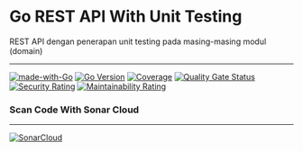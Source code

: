 # Go REST API With Unit Testing
REST API dengan penerapan unit testing pada masing-masing modul (domain)

---
[![made-with-Go](https://img.shields.io/badge/Made%20with-Go-1f425f.svg)](http://golang.org)
[![Go Version](https://img.shields.io/github/go-mod/go-version/dewidyabagus/go-rest-unit-test)](https://github.com/dewidyabagus/go-rest-unit-test)
[![Coverage](https://sonarcloud.io/api/project_badges/measure?project=dewidyabagus_go-rest-unit-test&metric=coverage)](https://sonarcloud.io/summary/new_code?id=dewidyabagus_go-rest-unit-test)
[![Quality Gate Status](https://sonarcloud.io/api/project_badges/measure?project=dewidyabagus_go-rest-unit-test&metric=alert_status)](https://sonarcloud.io/summary/new_code?id=dewidyabagus_go-rest-unit-test)
[![Security Rating](https://sonarcloud.io/api/project_badges/measure?project=dewidyabagus_go-rest-unit-test&metric=security_rating)](https://sonarcloud.io/summary/new_code?id=dewidyabagus_go-rest-unit-test)
[![Maintainability Rating](https://sonarcloud.io/api/project_badges/measure?project=dewidyabagus_go-rest-unit-test&metric=sqale_rating)](https://sonarcloud.io/summary/new_code?id=dewidyabagus_go-rest-unit-test)

### Scan Code With Sonar Cloud

---
[![SonarCloud](https://sonarcloud.io/images/project_badges/sonarcloud-white.svg)](https://sonarcloud.io/summary/new_code?id=dewidyabagus_go-rest-unit-test)
